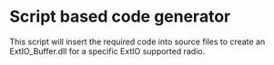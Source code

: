 # Script based code generator

This script will insert the required code into source files to create an ExtIO_Buffer.dll for a specific ExtIO supported radio.
